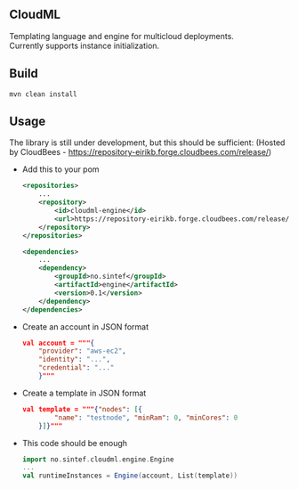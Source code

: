 CloudML
-

Templating language and engine for multicloud deployments.  
Currently supports instance initialization.

Build
--

    mvn clean install

Usage
--

The library is still under development, but this should be sufficient:
(Hosted by CloudBees - https://repository-eirikb.forge.cloudbees.com/release/)  

* Add this to your pom

    ```xml
    <repositories>
        ...
        <repository>
            <id>cloudml-engine</id>
            <url>https://repository-eirikb.forge.cloudbees.com/release/</url>
        </repository>
    </repositories>

    <dependencies>
        ...
        <dependency>
            <groupId>no.sintef</groupId>
            <artifactId>engine</artifactId>
            <version>0.1</version>
        </dependency>
    </dependencies>
    ```

* Create an account in JSON format

    ```json
    val account = """{
        "provider": "aws-ec2", 
        "identity": "...", 
        "credential": "..."
        }"""
    ```

* Create a template in JSON format

    ```json
    val template = """{"nodes": [{
            "name": "testnode", "minRam": 0, "minCores": 0
        }]}"""
    ```

* This code should be enough

    ```scala
    import no.sintef.cloudml.engine.Engine
    ...
    val runtimeInstances = Engine(account, List(template))
    ```

